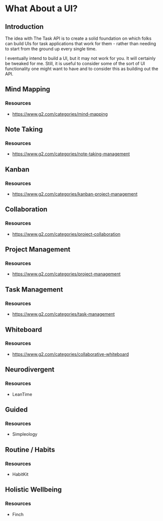 # What About a UI?

## Introduction

The idea with The Task API is to create a solid foundation on which folks can build UIs for task applications that work for them - rather than needing to start from the ground up every single time.

I eventually intend to build a UI, but it may not work for you. It will certainly be tweaked for me. Still, it is useful to consider some of the sort of UI functionality one might want to have and to consider this as building out the API.

## Mind Mapping
### Resources
- https://www.g2.com/categories/mind-mapping

## Note Taking
### Resources
- https://www.g2.com/categories/note-taking-management

## Kanban
### Resources
- https://www.g2.com/categories/kanban-project-management

## Collaboration
### Resources
- https://www.g2.com/categories/project-collaboration

## Project Management
### Resources
- https://www.g2.com/categories/project-management

## Task Management
### Resources
- https://www.g2.com/categories/task-management

## Whiteboard
### Resources
- https://www.g2.com/categories/collaborative-whiteboard

## Neurodivergent
### Resources
- LeanTime

## Guided
### Resources
- Simpleology

## Routine / Habits
### Resources
- HabitKit

## Holistic Wellbeing
### Resources
- Finch